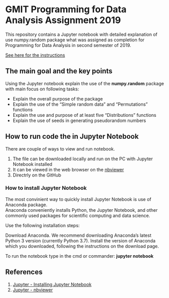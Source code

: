# GMIT Programming for Data Analysis Assignment 2019

This repository contains a Jupyter notebook with detailed explanation of use numpy.random package what was assigned as completion for Programming for Data Analysis in second semester of 2019.

[See here for the instructions](https://github.com/brianmcginley/ProgDA/raw/master/ProgDA_Assignment.pdf)

## The main goal and the key points

Using the Jupyter notebook explain the use of the **numpy.random** package with main focus on following tasks:

* Explain the overall purpose of the package
* Explain the use of the “Simple random data” and “Permutations” functions
* Explain the use and purpose of at least five “Distributions” functions
* Explain the use of seeds in generating pseudorandom numbers

## How to run code the in Jupyter Notebook

There are couple of ways to view and run notebook.

   1. The file can be downloaded locally and run on the PC with Jupyter Notebook installed
   2. It can be viewed in the web browser on the [nbviewer](https://nbviewer.jupyter.org/)
   3. Directrly on the GitHub

### How to install Jupyter Notebook

The most convinient way to quickly install Jupyter Notebook is use of Anaconda package.  
Anaconda conveniently installs Python, the Jupyter Notebook, and other commonly used packages for scientific computing and data science.

Use the following installation steps:

Download Anaconda. We recommend downloading Anaconda’s latest Python 3 version (currently Python 3.7).
Install the version of Anaconda which you downloaded, following the instructions on the download page.

To run the notebook type in the cmd or commander:
 **jupyter notebook**



## References

1. [Jupyter - Installing Jupyter Notebook](https://jupyter.readthedocs.io/en/latest/install.html)
1. [Jupyter - nbviewer](https://nbviewer.jupyter.org/)
